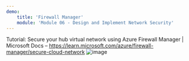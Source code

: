 ```yaml
---
demo:
    title: 'Firewall Manager'
    module: 'Module 06 - Design and Implement Network Security'
---
```

Tutorial: Secure your hub virtual network using Azure Firewall Manager | Microsoft Docs – 
https://learn.microsoft.com/azure/firewall-manager/secure-cloud-network
![image](https://github.com/user-attachments/assets/9dcd9a9f-e81b-4fb8-b62d-66b87cf54911)
